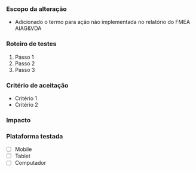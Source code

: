 ### Escopo da alteração
- Adicionado o termo para ação não implementada no relatório do FMEA AIAG&VDA

### Roteiro de testes
1. Passo 1
2. Passo 2
3. Passo 3

### Critério de aceitação
- Critério 1
- Critério 2

### Impacto


### Plataforma testada
- [ ] Mobile
- [ ] Tablet
- [ ] Computador
